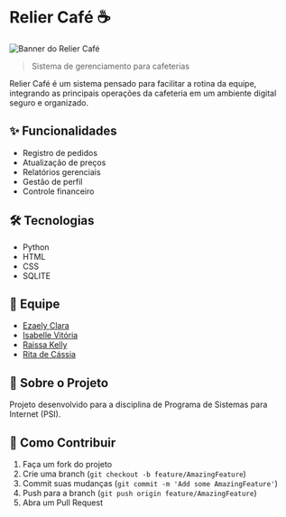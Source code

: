 # Relier Café ☕

![Banner do Relier Café](https://github.com/seu-usuario/Relier_Cafe/blob/main/assets/banner.png?raw=true)

> Sistema de gerenciamento para cafeterias

Relier Café é um sistema pensado para facilitar a rotina da equipe, integrando as principais operações da cafeteria em um ambiente digital seguro e organizado.

## ✨ Funcionalidades

- Registro de pedidos
- Atualização de preços
- Relatórios gerenciais
- Gestão de perfil
- Controle financeiro

## 🛠 Tecnologias

- Python 
- HTML
- CSS
- SQLITE

## 👥 Equipe

- [Ezaely Clara](https://github.com/Ezaellyclara)
- [Isabelle Vitória](https://github.com/Isa3110)
- [Raissa Kelly](https://github.com/raiwyzs)
- [Rita de Cássia](https://github.com/Ritaaissac)
  

## 📝 Sobre o Projeto

Projeto desenvolvido para a disciplina de Programa de Sistemas para Internet (PSI).

## 📌 Como Contribuir

1. Faça um fork do projeto
2. Crie uma branch (`git checkout -b feature/AmazingFeature`)
3. Commit suas mudanças (`git commit -m 'Add some AmazingFeature'`)
4. Push para a branch (`git push origin feature/AmazingFeature`)
5. Abra um Pull Request

